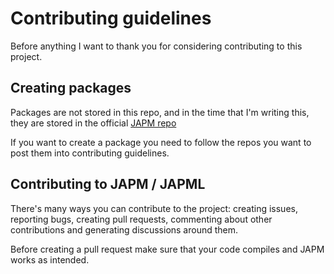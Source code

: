 # Contributing guidelines

Before anything I want to thank you for considering contributing to this project.

## Creating packages

Packages are not stored in this repo, and in the time that I'm writing this, they are stored in the official [JAPM repo](https://github.com/TheAlexDev23/japm-official-packages)

If you want to create a package you need to follow the repos you want to post them into contributing guidelines.

## Contributing to JAPM / JAPML

There's many ways you can contribute to the project: creating issues, reporting bugs, creating pull requests, commenting about other contributions and generating discussions around them.

Before creating a pull request make sure that your code compiles and JAPM works as intended.
